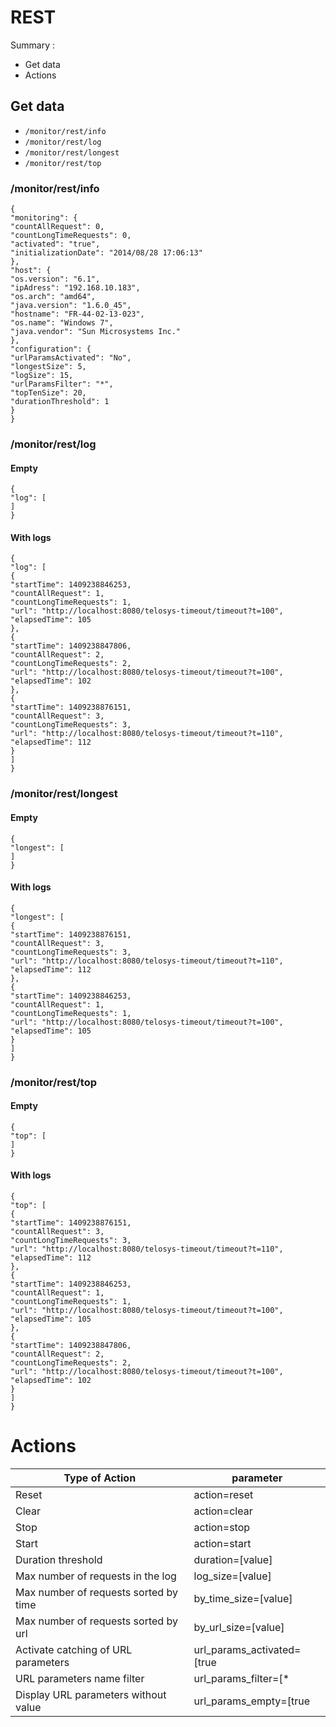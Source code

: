 # REST 

Summary :
* Get data
* Actions

## Get data
* ```/monitor/rest/info```
* ```/monitor/rest/log```
* ```/monitor/rest/longest```
* ```/monitor/rest/top```

### /monitor/rest/info
```
{
"monitoring": {
"countAllRequest": 0,
"countLongTimeRequests": 0,
"activated": "true",
"initializationDate": "2014/08/28 17:06:13"
},
"host": {
"os.version": "6.1",
"ipAdress": "192.168.10.183",
"os.arch": "amd64",
"java.version": "1.6.0_45",
"hostname": "FR-44-02-13-023",
"os.name": "Windows 7",
"java.vendor": "Sun Microsystems Inc."
},
"configuration": {
"urlParamsActivated": "No",
"longestSize": 5,
"logSize": 15,
"urlParamsFilter": "*",
"topTenSize": 20,
"durationThreshold": 1
}
}
```

### /monitor/rest/log
#### Empty
```
{
"log": [
]
}
```

#### With logs
```
{
"log": [
{
"startTime": 1409238846253,
"countAllRequest": 1,
"countLongTimeRequests": 1,
"url": "http://localhost:8080/telosys-timeout/timeout?t=100",
"elapsedTime": 105
},
{
"startTime": 1409238847806,
"countAllRequest": 2,
"countLongTimeRequests": 2,
"url": "http://localhost:8080/telosys-timeout/timeout?t=100",
"elapsedTime": 102
},
{
"startTime": 1409238876151,
"countAllRequest": 3,
"countLongTimeRequests": 3,
"url": "http://localhost:8080/telosys-timeout/timeout?t=110",
"elapsedTime": 112
}
]
}
```

### /monitor/rest/longest
#### Empty
```
{
"longest": [
]
}
```

#### With logs
```
{
"longest": [
{
"startTime": 1409238876151,
"countAllRequest": 3,
"countLongTimeRequests": 3,
"url": "http://localhost:8080/telosys-timeout/timeout?t=110",
"elapsedTime": 112
},
{
"startTime": 1409238846253,
"countAllRequest": 1,
"countLongTimeRequests": 1,
"url": "http://localhost:8080/telosys-timeout/timeout?t=100",
"elapsedTime": 105
}
]
}
```

### /monitor/rest/top
#### Empty
```
{
"top": [
]
}
```

#### With logs
```
{
"top": [
{
"startTime": 1409238876151,
"countAllRequest": 3,
"countLongTimeRequests": 3,
"url": "http://localhost:8080/telosys-timeout/timeout?t=110",
"elapsedTime": 112
},
{
"startTime": 1409238846253,
"countAllRequest": 1,
"countLongTimeRequests": 1,
"url": "http://localhost:8080/telosys-timeout/timeout?t=100",
"elapsedTime": 105
},
{
"startTime": 1409238847806,
"countAllRequest": 2,
"countLongTimeRequests": 2,
"url": "http://localhost:8080/telosys-timeout/timeout?t=100",
"elapsedTime": 102
}
]
}
```

# Actions

Type of Action | parameter 
------ | --------- 
Reset | action=reset
Clear | action=clear
Stop | action=stop               
Start | action=start
Duration threshold | duration=[value]
Max number of requests in the log | log_size=[value]
Max number of requests sorted by time | by_time_size=[value]
Max number of requests sorted by url | by_url_size=[value]
Activate catching of URL parameters | url_params_activated=[true|false]
URL parameters name filter | url_params_filter=[*|name1,name2,...]
Display URL parameters without value | url_params_empty=[true|false]